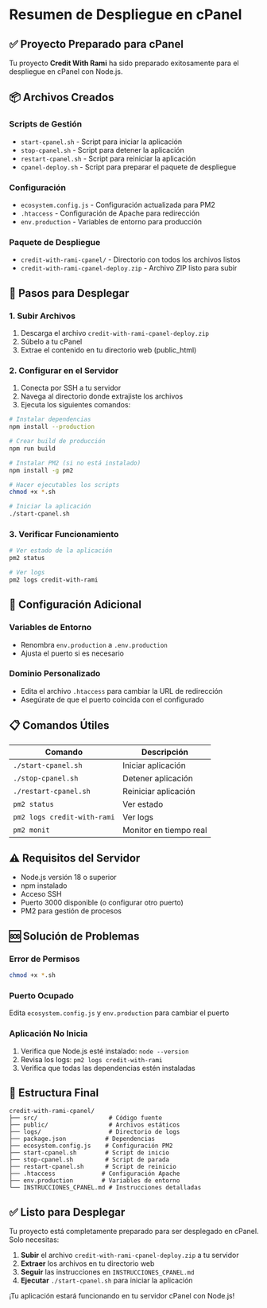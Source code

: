 # Resumen de Despliegue en cPanel

## ✅ Proyecto Preparado para cPanel

Tu proyecto **Credit With Rami** ha sido preparado exitosamente para el despliegue en cPanel con Node.js.

## 📦 Archivos Creados

### Scripts de Gestión
- `start-cpanel.sh` - Script para iniciar la aplicación
- `stop-cpanel.sh` - Script para detener la aplicación  
- `restart-cpanel.sh` - Script para reiniciar la aplicación
- `cpanel-deploy.sh` - Script para preparar el paquete de despliegue

### Configuración
- `ecosystem.config.js` - Configuración actualizada para PM2
- `.htaccess` - Configuración de Apache para redirección
- `env.production` - Variables de entorno para producción

### Paquete de Despliegue
- `credit-with-rami-cpanel/` - Directorio con todos los archivos listos
- `credit-with-rami-cpanel-deploy.zip` - Archivo ZIP listo para subir

## 🚀 Pasos para Desplegar

### 1. Subir Archivos
1. Descarga el archivo `credit-with-rami-cpanel-deploy.zip`
2. Súbelo a tu cPanel
3. Extrae el contenido en tu directorio web (public_html)

### 2. Configurar en el Servidor
1. Conecta por SSH a tu servidor
2. Navega al directorio donde extrajiste los archivos
3. Ejecuta los siguientes comandos:

```bash
# Instalar dependencias
npm install --production

# Crear build de producción
npm run build

# Instalar PM2 (si no está instalado)
npm install -g pm2

# Hacer ejecutables los scripts
chmod +x *.sh

# Iniciar la aplicación
./start-cpanel.sh
```

### 3. Verificar Funcionamiento
```bash
# Ver estado de la aplicación
pm2 status

# Ver logs
pm2 logs credit-with-rami
```

## 🔧 Configuración Adicional

### Variables de Entorno
- Renombra `env.production` a `.env.production`
- Ajusta el puerto si es necesario

### Dominio Personalizado
- Edita el archivo `.htaccess` para cambiar la URL de redirección
- Asegúrate de que el puerto coincida con el configurado

## 📋 Comandos Útiles

| Comando | Descripción |
|---------|-------------|
| `./start-cpanel.sh` | Iniciar aplicación |
| `./stop-cpanel.sh` | Detener aplicación |
| `./restart-cpanel.sh` | Reiniciar aplicación |
| `pm2 status` | Ver estado |
| `pm2 logs credit-with-rami` | Ver logs |
| `pm2 monit` | Monitor en tiempo real |

## ⚠️ Requisitos del Servidor

- Node.js versión 18 o superior
- npm instalado
- Acceso SSH
- Puerto 3000 disponible (o configurar otro puerto)
- PM2 para gestión de procesos

## 🆘 Solución de Problemas

### Error de Permisos
```bash
chmod +x *.sh
```

### Puerto Ocupado
Edita `ecosystem.config.js` y `env.production` para cambiar el puerto

### Aplicación No Inicia
1. Verifica que Node.js esté instalado: `node --version`
2. Revisa los logs: `pm2 logs credit-with-rami`
3. Verifica que todas las dependencias estén instaladas

## 📁 Estructura Final

```
credit-with-rami-cpanel/
├── src/                    # Código fuente
├── public/                 # Archivos estáticos
├── logs/                   # Directorio de logs
├── package.json           # Dependencias
├── ecosystem.config.js    # Configuración PM2
├── start-cpanel.sh        # Script de inicio
├── stop-cpanel.sh         # Script de parada
├── restart-cpanel.sh      # Script de reinicio
├── .htaccess             # Configuración Apache
├── env.production        # Variables de entorno
└── INSTRUCCIONES_CPANEL.md # Instrucciones detalladas
```

## ✅ Listo para Desplegar

Tu proyecto está completamente preparado para ser desplegado en cPanel. Solo necesitas:

1. **Subir** el archivo `credit-with-rami-cpanel-deploy.zip` a tu servidor
2. **Extraer** los archivos en tu directorio web
3. **Seguir** las instrucciones en `INSTRUCCIONES_CPANEL.md`
4. **Ejecutar** `./start-cpanel.sh` para iniciar la aplicación

¡Tu aplicación estará funcionando en tu servidor cPanel con Node.js!
